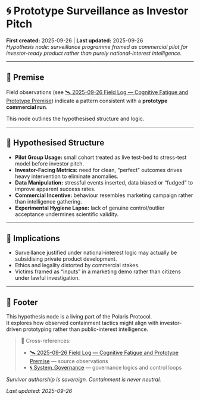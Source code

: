 # 🌀 Prototype Surveillance as Investor Pitch  
**First created:** 2025-09-26 | **Last updated:** 2025-09-26  
*Hypothesis node: surveillance programme framed as commercial pilot for investor-ready product rather than purely national-interest intelligence.*

---

## 📜 Premise  

Field observations (see [🛰️ 2025-09-26 Field Log — Cognitive Fatigue and Prototype Premise](../Disruption_Kit/Field_Logs/🛰️_2025-09-26_field_log_cognitive_fatigue_and_prototype_premise.md)) indicate a pattern consistent with a **prototype commercial run**.  

This node outlines the hypothesised structure and logic.

---

## 🧩 Hypothesised Structure  

- **Pilot Group Usage:** small cohort treated as live test-bed to stress-test model before investor pitch.  
- **Investor-Facing Metrics:** need for clean, “perfect” outcomes drives heavy intervention to eliminate anomalies.  
- **Data Manipulation:** stressful events inserted, data biased or “fudged” to improve apparent success rates.  
- **Commercial Incentive:** behaviour resembles marketing campaign rather than intelligence gathering.  
- **Experimental Hygiene Lapse:** lack of genuine control/outlier acceptance undermines scientific validity.  

---

## 🧠 Implications  

- Surveillance justified under national-interest logic may actually be subsidising private product development.  
- Ethics and legality distorted by commercial stakes.  
- Victims framed as “inputs” in a marketing demo rather than citizens under lawful investigation.  

---

## 🏮 Footer  

This hypothesis node is a living part of the Polaris Protocol.  
It explores how observed containment tactics might align with investor-driven prototyping rather than public-interest intelligence.

> 📡 Cross-references:  
> - [🛰️ 2025-09-26 Field Log — Cognitive Fatigue and Prototype Premise](../Disruption_Kit/Field_Logs/🛰️_2025-09-26_field_log_cognitive_fatigue_and_prototype_premise.md) — source observations  
> - [🌀 System_Governance](./🌀_System_Governance/) — governance logics and control loops  

*Survivor authorship is sovereign. Containment is never neutral.*  

_Last updated: 2025-09-26_
